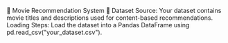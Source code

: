 🎥 Movie Recommendation System
📂 Dataset
Source: Your dataset contains movie titles and descriptions used for content-based recommendations.
Loading Steps: Load the dataset into a Pandas DataFrame using pd.read_csv("your_dataset.csv").
